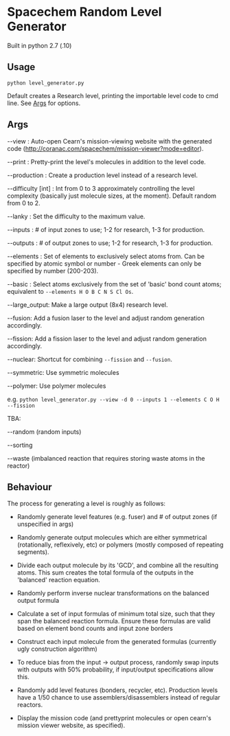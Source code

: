 # Spacechem Random Level Generator

Built in python 2.7 (.10)

## Usage

`python level_generator.py`

Default creates a Research level, printing the importable level code to cmd line. See [Args](#args) for options.

## Args

--view : Auto-open Cearn's mission-viewing website with the generated code
         (http://coranac.com/spacechem/mission-viewer?mode=editor).

--print : Pretty-print the level's molecules in addition to the level code.

--production : Create a production level instead of a research level.

--difficulty [int] : Int from 0 to 3 approximately controlling the level complexity
                     (basically just molecule sizes, at the moment).
                     Default random from 0 to 2.

--lanky : Set the difficulty to the maximum value.

--inputs : # of input zones to use; 1-2 for research, 1-3 for production.

--outputs : # of output zones to use; 1-2 for research, 1-3 for production.

--elements : Set of elements to exclusively select atoms from. Can be specified by atomic symbol or
             number - Greek elements can only be specified by number (200-203).

--basic : Select atoms exclusively from the set of 'basic' bond count atoms;
          equivalent to `--elements H O B C N S Cl Os`.

--large_output: Make a large output (8x4) research level.

--fusion: Add a fusion laser to the level and adjust random generation accordingly.

--fission: Add a fission laser to the level and adjust random generation accordingly.

--nuclear: Shortcut for combining `--fission` and `--fusion`.

--symmetric: Use symmetric molecules

--polymer: Use polymer molecules

e.g. `python level_generator.py --view -d 0 --inputs 1 --elements C O H --fission`

TBA:

 --random (random inputs)

 --sorting

 --waste (imbalanced reaction that requires storing waste atoms in the reactor)

## Behaviour

The process for generating a level is roughly as follows:

* Randomly generate level features (e.g. fuser) and # of output zones (if unspecified in args)

* Randomly generate output molecules which are either symmetrical (rotationally, reflexively, etc)
  or polymers (mostly composed of repeating segments).

* Divide each output molecule by its 'GCD', and combine all the resulting atoms. This sum creates
  the total formula of the outputs in the 'balanced' reaction equation.

* Randomly perform inverse nuclear transformations on the balanced output formula

* Calculate a set of input formulas of minimum total size, such that they span the balanced reaction
  formula. Ensure these formulas are valid based on element bond counts and input zone borders

* Construct each input molecule from the generated formulas (currently ugly construction algorithm)

* To reduce bias from the input -> output process, randomly swap inputs with outputs with 50%
  probability, if input/output specifications allow this.

* Randomly add level features (bonders, recycler, etc).
  Production levels have a 1/50 chance to use assemblers/disassemblers instead of regular reactors.

* Display the mission code (and prettyprint molecules or open cearn's mission viewer website, as specified).
